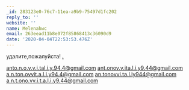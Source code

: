 ```yaml
---
_id: 283123e0-76c7-11ea-a9b9-75497d1fc202
reply_to: ''
website: ''
name: Melenahwc
email: 263eead11b8e072f85868413c36090d9
date: '2020-04-04T22:53:53.476Z'
---
```

удалите,пожалуйста!    <a href=http://prime-granit.by/>.</a> 
 
 
 
anto.n.o.v.v.i.tal.i.y.94.4@gmail.com
ant.onov.v.ita.l.i.y9.44@gmail.com
a.n.ton.ovvit.a.l.i.y94.4@gmail.com
an.tonovvi.ta.l.iy944@gmail.com
a.n.t.ono.vv.i.t.a.l.i.y9.44@gmail.com
